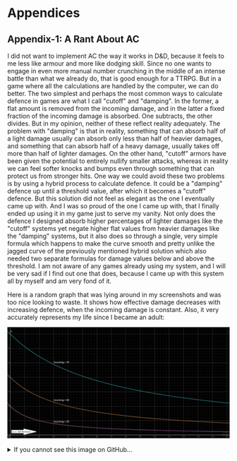 # Appendices

## Appendix-1: A Rant About AC

I did not want to implement AC the way it works in D&D, because it feels to me less like armour and more like dodging skill. Since no one wants to engage in even more manual number crunching in the middle of an intense battle than what we already do, that is good enough for a TTRPG. But in a game where all the calculations are handled by the computer, we can do better. The two simplest and perhaps the most common ways to calculate defence in games are what I call "cutoff" and "damping". In the former, a flat amount is removed from the incoming damage, and in the latter a fixed fraction of the incoming damage is absorbed. One subtracts, the other divides. But in my opinion, neither of these reflect reality adequately. The problem with "damping" is that in reality, something that can absorb half of a light damage usually can absorb only less than half of heavier damages, and something that can absorb half of a heavy damage, usually takes off more than half of lighter damages. On the other hand, "cutoff" armors have been given the potential to entirely nullify smaller attacks, whereas in reality we can feel softer knocks and bumps even through something that can protect us from stronger hits. One way we could avoid these two problems is by using a hybrid process to calculate defence. It could be a "damping" defence up until a threshold value, after which it becomes a "cutoff" defence. But this solution did not feel as elegant as the one I eventually came up with. And I was so proud of the one I came up with, that I finally ended up using it in my game just to serve my vanity. Not only does the defence I designed absorb higher percentages of lighter damages like the "cutoff" systems yet negate higher flat values from heavier damages like the "damping" systems, but it also does so through a single, very simple formula which happens to make the curve smooth and pretty unlike the jagged curve of the previously mentioned hybrid solution which also needed two separate formulas for damage values below and above the threshold. I am not aware of any games already using my system, and I will be very sad if I find out one that does, because I came up with this system all by myself and am very fond of it.

Here is a random graph that was lying around in my screenshots and was too nice looking to waste. It shows how effective damage decreases with increasing defence, when the incoming damage is constant. Also, it very accurately represents my life since I became an adult:

![Graph: Received damage wrt Def, at constant incoming.](Handbook_files/wrtdef-inc-20-40-70.png)
<details>
<summary>If you cannot see this image on GitHub...</summary>

Certain ISPs (like Jio) block _raw.githubusercontent.com_ for some reason, which causes repository images to not load. If you have this problem, please use a VPN or connect through a different ISP.
</details>

